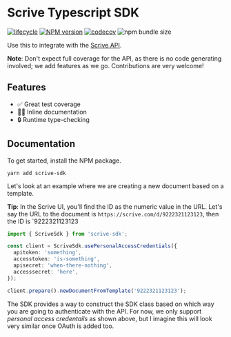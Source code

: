 # Scrive Typescript SDK

[![lifecycle](https://img.shields.io/badge/lifecycle-experimental-orange.svg)](https://www.tidyverse.org/lifecycle/#experimental)
[![NPM version](https://img.shields.io/npm/v/scrive-sdk.svg)](https://www.npmjs.com/package/scrive-sdk)
[![codecov](https://codecov.io/gh/cobraz/scrivejs/branch/main/graph/badge.svg)](https://codecov.io/gh/cobraz/scrivejs)
![npm bundle size](https://img.shields.io/bundlephobia/min/scrive-sdk)

Use this to integrate with the [Scrive API][scrive-docs].

**Note**: Don't expect full coverage for the API, as there is no code generating
involved; we add features as we go. Contributions are very welcome!

[scrive-docs]: https://apidocs.scrive.com/

## Features

- ✅ Great test coverage
- 💁‍♂️ Inline documentation
- 🔒 Runtime type-checking

## Documentation

To get started, install the NPM package.

```shell
yarn add scrive-sdk
```

Let's look at an example where we are creating a new document based on a
template.

**Tip**: In the Scrive UI, you'll find the ID as the numeric value in the URL.
Let's say the URL to the document is `https://scrive.com/d/9222321123123`, then
the ID is `9222321123123

```typescript
import { ScriveSdk } from 'scrive-sdk';

const client = ScriveSdk.usePersonalAccessCredentials({
  apitoken: 'something',
  accesstoken: 'is-something',
  apisecret: 'when-there-nothing',
  accesssecret: 'here',
});

client.prepare().newDocumentFromTemplate('9222321123123');
```

The SDK provides a way to construct the SDK class based on which way you are
going to authenticate with the API. For now, we only support _personal access
credentails_ as shown above, but I imagine this will look very similar once
OAuth is added too.
